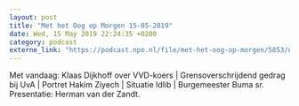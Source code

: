 ```yaml
---
layout: post
title: "Met het Oog op Morgen 15-05-2019"
date: Wed, 15 May 2019 22:24:35 +0200
category: podcast
externe_link: "https://podcast.npo.nl/file/met-het-oog-op-morgen/5853/nporadio1_met-het-oog-op-morgen_20190515_met-het-oog-op-morgen-15-05-2019_DJMSGA.mp3"
---
```


Met vandaag: Klaas Dijkhoff over VVD-koers | Grensoverschrijdend gedrag bij UvA | Portret Hakim Ziyech | Situatie Idlib | Burgemeester Buma sr.
Presentatie: Herman van der Zandt.

